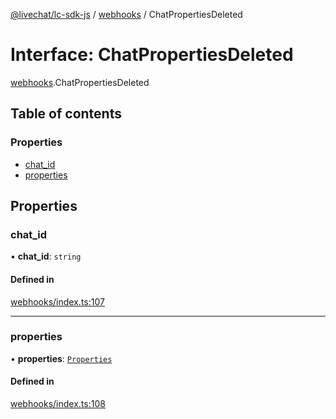 [@livechat/lc-sdk-js](../README.md) / [webhooks](../modules/webhooks.md) / ChatPropertiesDeleted

# Interface: ChatPropertiesDeleted

[webhooks](../modules/webhooks.md).ChatPropertiesDeleted

## Table of contents

### Properties

- [chat\_id](webhooks.ChatPropertiesDeleted.md#chat_id)
- [properties](webhooks.ChatPropertiesDeleted.md#properties)

## Properties

### chat\_id

• **chat\_id**: `string`

#### Defined in

[webhooks/index.ts:107](https://github.com/livechat/lc-sdk-js/blob/a63b0a6/src/webhooks/index.ts#L107)

___

### properties

• **properties**: [`Properties`](webhooks_structures_structures.Properties.md)

#### Defined in

[webhooks/index.ts:108](https://github.com/livechat/lc-sdk-js/blob/a63b0a6/src/webhooks/index.ts#L108)
